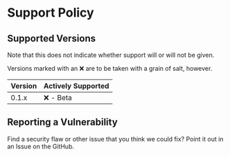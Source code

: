 # Support Policy

## Supported Versions
Note that this does not indicate whether support will or will not be given. 

Versions marked with an :x: are to be taken with a grain of salt, however.

| Version | Actively Supported |
| ------- | ------------------ |
| 0.1.x   | :x: - Beta         |

## Reporting a Vulnerability

Find a security flaw or other issue that you think we could fix? Point it out in an Issue on the GitHub.
